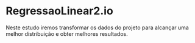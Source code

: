 # RegressaoLinear2.io
Neste estudo iremos transformar os dados do projeto para alcançar uma melhor distribuição e obter melhores resultados. 
